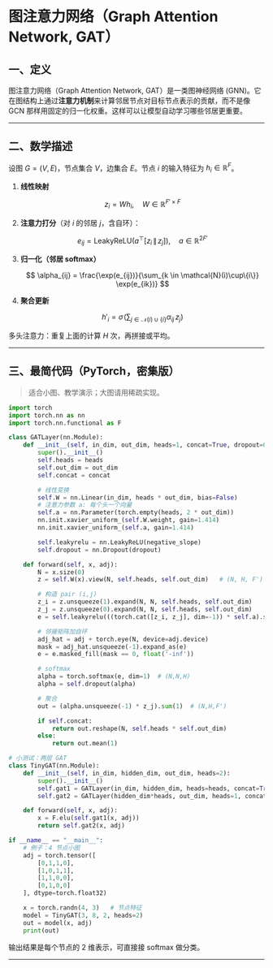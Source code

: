 # 图注意力网络（Graph Attention Network, GAT）

## 一、定义

图注意力网络（Graph Attention Network, GAT）是一类图神经网络 (GNN)。它在图结构上通过**注意力机制**来计算邻居节点对目标节点表示的贡献，而不是像 GCN 那样用固定的归一化权重。这样可以让模型自动学习哪些邻居更重要。

---

## 二、数学描述

设图 $G=(V,E)$，节点集合 $V$，边集合 $E$。节点 $i$ 的输入特征为 $h_i \in \mathbb{R}^F$。

1. **线性映射**

   $$
   z_i = W h_i, \quad W \in \mathbb{R}^{F' \times F}
   $$

2. **注意力打分**（对 $i$ 的邻居 $j$，含自环）：

   $$
   e_{ij} = \text{LeakyReLU}\big(a^\top [z_i \, \| \, z_j]\big), \quad a \in \mathbb{R}^{2F'}
   $$

3. **归一化（邻居 softmax）**

   $$
   \alpha_{ij} = \frac{\exp(e_{ij})}{\sum_{k \in \mathcal{N}(i)\cup\{i\}} \exp(e_{ik})}
   $$

4. **聚合更新**

   $$
   h'_i = \sigma\!\left(\sum_{j \in \mathcal{N}(i)\cup\{i\}} \alpha_{ij}\, z_j \right)
   $$

多头注意力：重复上面的计算 $H$ 次，再拼接或平均。

---

## 三、最简代码（PyTorch，密集版）

> 适合小图、教学演示；大图请用稀疏实现。

```python
import torch
import torch.nn as nn
import torch.nn.functional as F

class GATLayer(nn.Module):
    def __init__(self, in_dim, out_dim, heads=1, concat=True, dropout=0.6, negative_slope=0.2):
        super().__init__()
        self.heads = heads
        self.out_dim = out_dim
        self.concat = concat

        # 线性变换
        self.W = nn.Linear(in_dim, heads * out_dim, bias=False)
        # 注意力参数 a: 每个头一个向量
        self.a = nn.Parameter(torch.empty(heads, 2 * out_dim))
        nn.init.xavier_uniform_(self.W.weight, gain=1.414)
        nn.init.xavier_uniform_(self.a, gain=1.414)

        self.leakyrelu = nn.LeakyReLU(negative_slope)
        self.dropout = nn.Dropout(dropout)

    def forward(self, x, adj):
        N = x.size(0)
        z = self.W(x).view(N, self.heads, self.out_dim)   # (N, H, F')

        # 构造 pair (i,j)
        z_i = z.unsqueeze(1).expand(N, N, self.heads, self.out_dim)
        z_j = z.unsqueeze(0).expand(N, N, self.heads, self.out_dim)
        e = self.leakyrelu(((torch.cat([z_i, z_j], dim=-1)) * self.a).sum(-1))  # (N,N,H)

        # 邻接矩阵加自环
        adj_hat = adj + torch.eye(N, device=adj.device)
        mask = adj_hat.unsqueeze(-1).expand_as(e)
        e = e.masked_fill(mask == 0, float('-inf'))

        # softmax
        alpha = torch.softmax(e, dim=1)  # (N,N,H)
        alpha = self.dropout(alpha)

        # 聚合
        out = (alpha.unsqueeze(-1) * z_j).sum(1)  # (N,H,F')

        if self.concat:
            return out.reshape(N, self.heads * self.out_dim)
        else:
            return out.mean(1)

# 小测试：两层 GAT
class TinyGAT(nn.Module):
    def __init__(self, in_dim, hidden_dim, out_dim, heads=2):
        super().__init__()
        self.gat1 = GATLayer(in_dim, hidden_dim, heads=heads, concat=True)
        self.gat2 = GATLayer(hidden_dim*heads, out_dim, heads=1, concat=False)

    def forward(self, x, adj):
        x = F.elu(self.gat1(x, adj))
        return self.gat2(x, adj)

if __name__ == "__main__":
    # 例子：4 节点小图
    adj = torch.tensor([
        [0,1,1,0],
        [1,0,1,1],
        [1,1,0,0],
        [0,1,0,0]
    ], dtype=torch.float32)

    x = torch.randn(4, 3)   # 节点特征
    model = TinyGAT(3, 8, 2, heads=2)
    out = model(x, adj)
    print(out)
```

输出结果是每个节点的 2 维表示，可直接接 softmax 做分类。

---



